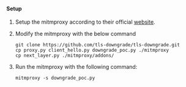 

#### Setup

1. Setup the mitmproxy according to their official [website](https://github.com/mitmproxy/mitmproxy/blob/main/CONTRIBUTING.md).

2. Modify the mitmproxy with the below command
   
   ```
   git clone https://github.com/tls-downgrade/tls-downgrade.git
   cp proxy.py client_hello.py downgrade_poc.py ./mitmproxy
   cp next_layer.py ./mitmproxy/addons/
   ```

3. Run the mitmproxy with the following command:
   
   ```
   mitmproxy -s downgrade_poc.py
   ```


